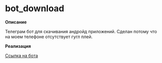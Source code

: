 # bot_download

**Описание**

Телеграм бот для скачивания андройд приложений. Сделан потому что на моем телефоне отсутствует гугл плей.

**Реализация**

[Ссылка на бота](https://t.me/downloading_apps_bot)
